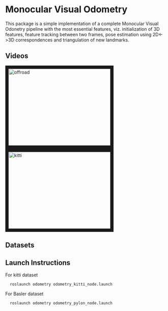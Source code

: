 # Monocular Visual Odometry
This package is a simple implementation of a complete Monocular Visual Odonetry pipeline with the most essential features, viz. initialization of 3D features, feature tracking between two frames, pose estimation using 2D<->3D correspondences and triangulation of new landmarks.
## Videos
<a href="https://www.youtube.com/embed/t6wC1vPhBfQ" target="_blank"><img src="http://img.youtube.com/vi/t6wC1vPhBfQ/0.jpg" 
alt="offroad" width="320" height="240" border="10" /></a>
<a href="https://www.youtube.com/embed/3ZPp9PxQwT0" target="_blank"><img src="http://img.youtube.com/vi/3ZPp9PxQwT0/0.jpg" 
alt="kitti" width="320" height="240" border="10" /></a>

## Datasets

## Launch Instructions

For kitti dataset

```
  roslaunch odometry odometry_kitti_node.launch
```

For Basler dataset
```
  roslaunch odometry odometry_pylon_node.launch
```
